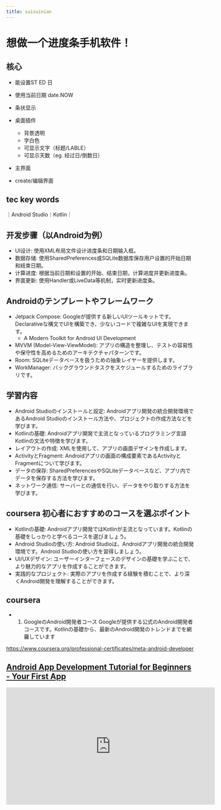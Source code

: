 ```yaml
---
title: suisuinian
---
```

# 想做一个进度条手机软件！
## 核心
+ 能设置ST ED 日
+ 使用当前日期 date.NOW
+ 条状显示
+ 桌面插件
   + 背景透明
   + 字白色
   + 可显示文字（标题/LABLE）
   + 可显示天数（eg. 经过日/倒数日）

+ 主界面
+ create/编辑界面

## tec key words

｜Android Studio｜Kotlin｜

## 开发步骤（以Android为例）

+ UI设计: 使用XML布局文件设计进度条和日期输入框。
+ 数据存储: 使用SharedPreferences或SQLite数据库保存用户设置的开始日期和结束日期。
+ 计算进度: 根据当前日期和设置的开始、结束日期，计算进度并更新进度条。
+ 界面更新: 使用Handler或LiveData等机制，实时更新进度条。


## Androidのテンプレートやフレームワーク
+ Jetpack Compose: Googleが提供する新しいUIツールキットです。Declarativeな構文でUIを構築でき、少ないコードで複雑なUIを実現できます。
  + A Modern Toolkit for Android UI Development
+ MVVM (Model-View-ViewModel): アプリの構造を整理し、テストの容易性や保守性を高めるためのアーキテクチャパターンです。
+ Room: SQLiteデータベースを扱うための抽象レイヤーを提供します。
+ WorkManager: バックグラウンドタスクをスケジュールするためのライブラリです。


## 学習内容
+ Android Studioのインストールと設定: Androidアプリ開発の統合開発環境であるAndroid Studioのインストール方法や、プロジェクトの作成方法などを学びます。
+ Kotlinの基礎: Androidアプリ開発で主流となっているプログラミング言語Kotlinの文法や特徴を学びます。
+ レイアウトの作成: XMLを使用して、アプリの画面デザインを作成します。
+ ActivityとFragment: Androidアプリの画面の構成要素であるActivityとFragmentについて学びます。
+ データの保存: SharedPreferencesやSQLiteデータベースなど、アプリ内でデータを保存する方法を学びます。
+ ネットワーク通信: サーバーとの通信を行い、データをやり取りする方法を学びます。


## coursera 初心者におすすめのコースを選ぶポイント
+ Kotlinの基礎: Androidアプリ開発ではKotlinが主流となっています。Kotlinの基礎をしっかりと学べるコースを選びましょう。
+ Android Studioの使い方: Android Studioは、Androidアプリ開発の統合開発環境です。Android Studioの使い方を習得しましょう。
+ UI/UXデザイン: ユーザーインターフェースのデザインの基礎を学ぶことで、より魅力的なアプリを作成することができます。
+ 実践的なプロジェクト: 実際のアプリを作成する経験を積むことで、より深くAndroid開発を理解することができます。


## coursera
+ 1. GoogleのAndroid開発者コース
Googleが提供する公式のAndroid開発者コースです。Kotlinの基礎から、最新のAndroid開発のトレンドまでを網羅しています

https://www.coursera.org/professional-certificates/meta-android-developer


## [Android App Development Tutorial for Beginners - Your First App](https://youtu.be/FjrKMcnKahY?si=2nN1pKCe15HXJOVR)

<iframe width="560" height="315" src="https://www.youtube.com/embed/FjrKMcnKahY?si=LLXIRecTOa7eyBpE" title="YouTube video player" frameborder="0" allow="accelerometer; autoplay; clipboard-write; encrypted-media; gyroscope; picture-in-picture; web-share" referrerpolicy="strict-origin-when-cross-origin" allowfullscreen></iframe>